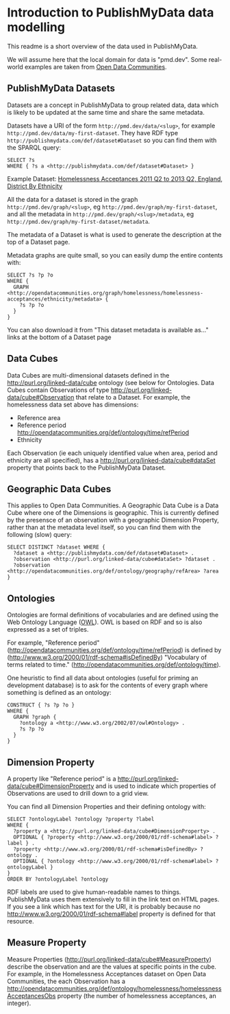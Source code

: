 # Introduction to PublishMyData data modelling

This readme is a short overview of the data used in PublishMyData.

We will assume here that the local domain for data is "pmd.dev". Some real-world examples are taken from [Open Data Communities][odc].

[odc]: http://opendatacommunities.org/

## PublishMyData Datasets

Datasets are a concept in PublishMyData to group related data, data which is likely to be updated at the same time and share the same metadata.

Datasets have a URI of the form `http://pmd.dev/data/<slug>`, for example `http://pmd.dev/data/my-first-dataset`. They have RDF type `http://publishmydata.com/def/dataset#Dataset` so you can find them with the SPARQL query:

```sparql
SELECT ?s
WHERE { ?s a <http://publishmydata.com/def/dataset#Dataset> }
```

Example Dataset: [Homelessness Acceptances 2011 Q2 to 2013 Q2, England, District By Ethnicity][odc-ha]

All the data for a dataset is stored in the graph `http://pmd.dev/graph/<slug>`, eg `http://pmd.dev/graph/my-first-dataset`, and all the metadata in `http://pmd.dev/graph/<slug>/metadata`, eg `http://pmd.dev/graph/my-first-dataset/metadata`.

The metadata of a Dataset is what is used to generate the description at the top of a Dataset page.

Metadata graphs are quite small, so you can easily dump the entire contents with:

```sparql
SELECT ?s ?p ?o
WHERE {
  GRAPH <http://opendatacommunities.org/graph/homelessness/homelessness-acceptances/ethnicity/metadata> {
    ?s ?p ?o
  }
}
```

You can also download it from "This dataset metadata is available as..." links at the bottom of a Dataset page

[odc-ha]: http://opendatacommunities.org/data/homelessness/homelessness-acceptances/ethnicity

## Data Cubes

Data Cubes are multi-dimensional datasets defined in the http://purl.org/linked-data/cube ontology (see below for Ontologies. Data Cubes contain Observations of type http://purl.org/linked-data/cube#Observation that relate to a Dataset. For example, the homelessness data set above has dimensions:

* Reference area
* Reference period http://opendatacommunities.org/def/ontology/time/refPeriod
* Ethnicity

Each Observation (ie each uniquely identified value when area, period and ethnicity are all specified), has a http://purl.org/linked-data/cube#dataSet property that points back to the PublishMyData Dataset.

## Geographic Data Cubes

This applies to Open Data Communities. A Geographic Data Cube is a Data Cube where one of the Dimensions is geographic. This is currently defined by the presensce of an observation with a geographic Dimension Property, rather than at the metadata level itself, so you can find them with the following (slow) query:

```sparql
SELECT DISTINCT ?dataset WHERE {
  ?dataset a <http://publishmydata.com/def/dataset#Dataset> .
  ?observation <http://purl.org/linked-data/cube#dataSet> ?dataset .
  ?observation <http://opendatacommunities.org/def/ontology/geography/refArea> ?area
}
```

## Ontologies

Ontologies are formal definitions of vocabularies and are defined using the Web Ontology Language ([OWL][owl]). OWL is based on RDF and so is also expressed as a set of triples.

For example, "Reference period" (http://opendatacommunities.org/def/ontology/time/refPeriod) is defined by (http://www.w3.org/2000/01/rdf-schema#isDefinedBy) "Vocabulary of terms related to time." (http://opendatacommunities.org/def/ontology/time).

One heuristic to find all data about ontologies (useful for priming an development database) is to ask for the contents of every graph where something is defined as an ontology:

```sparql
CONSTRUCT { ?s ?p ?o }
WHERE {
  GRAPH ?graph {
    ?ontology a <http://www.w3.org/2002/07/owl#Ontology> .
    ?s ?p ?o
  }
}
```

## Dimension Property

A property like "Reference period" is a http://purl.org/linked-data/cube#DimensionProperty and is used to indicate which properties of Observations are used to drill down to a grid view.

You can find all Dimension Properties and their defining ontology with:

```sparql
SELECT ?ontologyLabel ?ontology ?property ?label
WHERE {
  ?property a <http://purl.org/linked-data/cube#DimensionProperty> .
  OPTIONAL { ?property <http://www.w3.org/2000/01/rdf-schema#label> ?label } .
  ?property <http://www.w3.org/2000/01/rdf-schema#isDefinedBy> ?ontology .
  OPTIONAL { ?ontology <http://www.w3.org/2000/01/rdf-schema#label> ?ontologyLabel }
}
ORDER BY ?ontologyLabel ?ontology
```

RDF labels are used to give human-readable names to things. PublishMyData uses them extensively to fill in the link text on HTML pages. If you see a link which has text for the URI, it is probably because no http://www.w3.org/2000/01/rdf-schema#label property is defined for that resource.

[owl]: http://www.w3.org/2004/OWL/

## Measure Property

Measure Properties (http://purl.org/linked-data/cube#MeasureProperty) describe the observation and are the values at specific points in the cube. For example, in the Homelessness Acceptances dataset on Open Data Communities, the each Observation has a http://opendatacommunities.org/def/ontology/homelessness/homelessnessAcceptancesObs property (the number of homelessness acceptances, an integer).